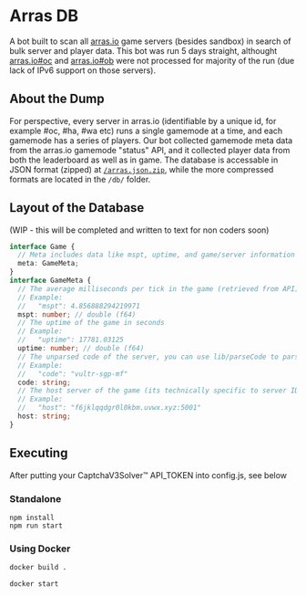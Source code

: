 # Arras DB

A bot built to scan all [arras.io](https://arras.io) game servers (besides sandbox) in search of bulk server and player data. This bot was run 5 days straight, althought [arras.io#oc](https://arras.io#oc) and [arras.io#ob](https://arras.io#ob) were not processed for majority of the run (due lack of IPv6 support on those servers).

## About the Dump

For perspective, every server in arras.io (identifiable by a unique id, for example #oc, #ha, #wa etc) runs a single gamemode at a time, and each gamemode has a series of players. Our bot collected gamemode meta data from the arras.io gamemode "status" API, and it collected player data from both the leaderboard as well as in game. The database is accessable in JSON format (zipped) at [`/arras.json.zip`](./arras.json.zip), while the more compressed formats are located in the `/db/` folder.

## Layout of the Database

(WIP - this will be completed and written to text for non coders soon)
```ts
interface Game {
  // Meta includes data like mspt, uptime, and game/server information
  meta: GameMeta;
}
interface GameMeta {
  // The average milliseconds per tick in the game (retrieved from API)
  // Example:
  //   "mspt": 4.856888294219971
  mspt: number; // double (f64)
  // The uptime of the game in seconds
  // Example:
  //   "uptime": 17781.03125
  uptime: number; // double (f64)
  // The unparsed code of the server, you can use lib/parseCode to parseCode(code: string): string and see a more readable format
  // Example:
  //   "code": "vultr-sgp-mf"
  code: string;
  // The host server of the game (its technically specific to server ID, but it was put here anyway)
  // Example:
  //   "host": "f6jklqqdgr0l0kbm.uvwx.xyz:5001"
  host: string;
}
```

## Executing

After putting your CaptchaV3Solver™ API_TOKEN into config.js, see below

### Standalone

```
npm install
npm run start
```

### Using Docker

```bash
docker build .

docker start
```
